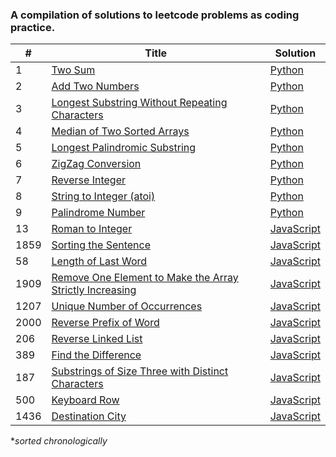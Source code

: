 ### A compilation of solutions to leetcode problems as coding practice.

| # | Title | Solution |
|---| ----- | -------- |
|1|[Two Sum](https://leetcode.com/problems/two-sum/)|[Python](./solutions/two-sum.py)
|2|[Add Two Numbers](https://leetcode.com/problems/add-two-numbers/)|[Python](./solutions/add-two.py)
|3|[Longest Substring Without Repeating Characters](https://leetcode.com/problems/longest-substring-without-repeating-characters/)|[Python](./solutions/longest-substring.py)
|4|[Median of Two Sorted Arrays](https://leetcode.com/problems/median-of-two-sorted-arrays/)|[Python](./solutions/median-sorted-arrays.py)
|5|[Longest Palindromic Substring](https://leetcode.com/problems/longest-palindromic-substring/)|[Python](./solutions/longest-palindrome.py)
|6|[ZigZag Conversion](https://leetcode.com/problems/zigzag-conversion/)|[Python](./solutions/zig-zag-conversion.py)
|7|[Reverse Integer](https://leetcode.com/problems/reverse-integer/)|[Python](./solutions/reverse-integer.py)
|8|[String to Integer (atoi)](https://leetcode.com/problems/string-to-integer-atoi/)|[Python](./solutions/string-to-integer.py)
|9|[Palindrome Number](https://leetcode.com/problems/palindrome-number/)|[Python](./solutions/palindrome-number.py)
|13|[Roman to Integer](https://leetcode.com/problems/roman-to-integer/)|[JavaScript](./solutions/roman-to-int.js)
|1859|[Sorting the Sentence](https://leetcode.com/problems/sorting-the-sentence/)|[JavaScript](./solutions/sort-sentence.js)
|58|[Length of Last Word](https://leetcode.com/problems/length-of-last-word/)|[JavaScript](./solutions/last-word-length.js)
|1909|[Remove One Element to Make the Array Strictly Increasing](https://leetcode.com/problems/remove-one-element-to-make-the-array-strictly-increasing/)|[JavaScript](./solutions/strictly-increasing.js)
|1207|[Unique Number of Occurrences](https://leetcode.com/problems/unique-number-of-occurrences/)|[JavaScript](./solutions/unique-occurances.js)
|2000|[Reverse Prefix of Word](https://leetcode.com/problems/reverse-prefix-of-word/)|[JavaScript](./solutions/reverse-prefix.js)
|206|[Reverse Linked List](https://leetcode.com/problems/reverse-linked-list/)|[JavaScript](./solutions/reverse-linked-list.js)
|389|[Find the Difference](https://leetcode.com/problems/find-the-difference/)|[JavaScript](./solutions/find-difference.js)
|187|[Substrings of Size Three with Distinct Characters](https://leetcode.com/problems/substrings-of-size-three-with-distinct-characters/)|[JavaScript](./solutions/good-substrings.js)
|500|[Keyboard Row](https://leetcode.com/problems/keyboard-row/)|[JavaScript](./solutions/keyboard-row.js)
|1436|[Destination City](https://leetcode.com/problems/destination-city/)|[JavaScript](./solutions/destination-city.js)

**sorted chronologically*
